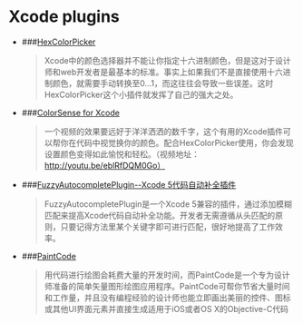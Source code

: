 # Xcode plugins

- ###[HexColorPicker](http://wafflesoftware.net/hexpicker/)
     >Xcode中的颜色选择器并不能让你指定十六进制颜色，但是这对于设计师和web开发者是最基本的标准。事实上如果我们不是直接使用十六进制颜色，就需要手动转换至0…1，而这往往会导致一些误差。这时HexColorPicker这个小插件就发挥了自己的强大之处。
- ###[ColorSense for Xcode  ](https://github.com/omz/ColorSense-for-Xcode)
    >一个视频的效果要远好于洋洋洒洒的数千字，这个有用的Xcode插件可以帮你在代码中视觉换你的颜色。配合HexColorPicker使用，你会发现设置颜色变得如此愉悦和轻松。（视频地址：http://youtu.be/eblRfDQM0Go）
- ###[FuzzyAutocompletePlugin--Xcode 5代码自动补全插件  ](https://github.com/chendo/FuzzyAutocompletePlugin)
    >FuzzyAutocompletePlugin是一个Xcode 5兼容的插件，通过添加模糊匹配来提高Xcode代码自动补全功能。开发者无需遵循从头匹配的原则，只要记得方法里某个关键字即可进行匹配，很好地提高了工作效率。

- ###[PaintCode](http://www.paintcodeapp.com/)
    >用代码进行绘图会耗费大量的开发时间，而PaintCode是一个专为设计师准备的简单矢量图形绘图应用程序。PaintCode可帮你节省大量时间和工作量，并且没有编程经验的设计师也能立即画出美丽的控件、图标或其他UI界面元素并直接生成适用于iOS或者OS X的Objective-C代码
